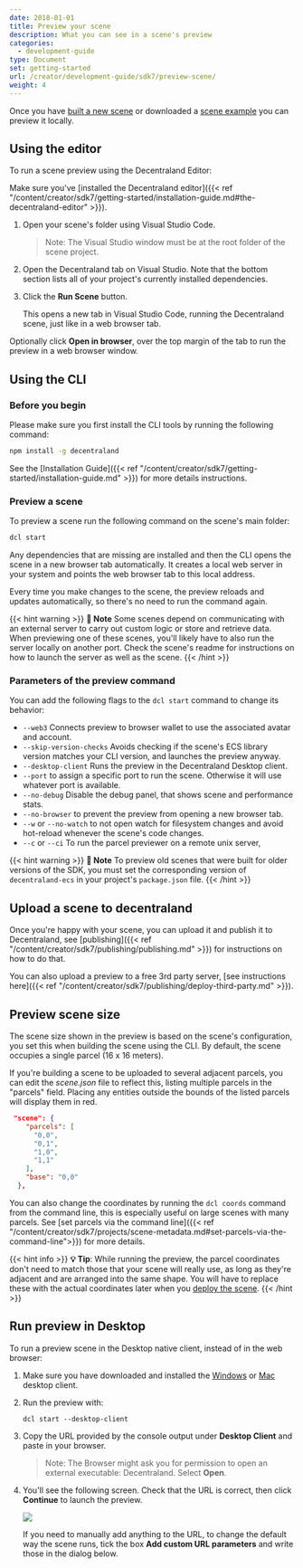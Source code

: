 ```yaml
---
date: 2018-01-01
title: Preview your scene
description: What you can see in a scene's preview
categories:
  - development-guide
type: Document
set: getting-started
url: /creator/development-guide/sdk7/preview-scene/
weight: 4
---
```


Once you have [built a new scene](https://docs.decentraland.org/#create-your-first-scene) or downloaded a [scene example](https://github.com/decentraland-scenes/Awesome-Repository#examples) you can preview it locally.


## Using the editor

To run a scene preview using the Decentraland Editor:

Make sure you've [installed the Decentraland editor]({{< ref "/content/creator/sdk7/getting-started/installation-guide.md#the-decentraland-editor" >}}).


1) Open your scene's folder using Visual Studio Code. 

	> Note: The Visual Studio window must be at the root folder of the scene project.

2) Open the Decentraland tab on Visual Studio. Note that the bottom section lists all of your project's currently installed dependencies.

3) Click the **Run Scene** button.

	This opens a new tab in Visual Studio Code, running the Decentraland scene, just like in a web browser tab.

Optionally click **Open in browser**, over the top margin of the tab to run the preview in a web browser window.

## Using the CLI

### Before you begin

Please make sure you first install the CLI tools by running the following command:

```bash
npm install -g decentraland
```

See the [Installation Guide]({{< ref "/content/creator/sdk7/getting-started/installation-guide.md" >}}) for more details instructions.

### Preview a scene

To preview a scene run the following command on the scene's main folder:

```bash
dcl start
```

Any dependencies that are missing are installed and then the CLI opens the scene in a new browser tab automatically. It creates a local web server in your system and points the web browser tab to this local address.

Every time you make changes to the scene, the preview reloads and updates automatically, so there's no need to run the command again.

{{< hint warning >}}
**📔 Note**   Some scenes depend on communicating with an external server to carry out custom logic or store and retrieve data. When previewing one of these scenes, you'll likely have to also run the server locally on another port. Check the scene's readme for instructions on how to launch the server as well as the scene.
{{< /hint >}}


### Parameters of the preview command

You can add the following flags to the `dcl start` command to change its behavior:

- `--web3` Connects preview to browser wallet to use the associated avatar and account.
- `--skip-version-checks` Avoids checking if the scene's ECS library version matches your CLI version, and launches the preview anyway.
- `--desktop-client` Runs the preview in the Decentraland Desktop client.
- `--port` to assign a specific port to run the scene. Otherwise it will use whatever port is available.
- `--no-debug` Disable the debug panel, that shows scene and performance stats.
- `--no-browser` to prevent the preview from opening a new browser tab.
- `--w` or `--no-watch` to not open watch for filesystem changes and avoid hot-reload whenever the scene's code changes.
- `--c` or `--ci` To run the parcel previewer on a remote unix server,


{{< hint warning >}}
**📔 Note**   To preview old scenes that were built for older versions of the SDK, you must set the corresponding version of `decentraland-ecs` in your project's `package.json` file.
{{< /hint >}}



## Upload a scene to decentraland

Once you're happy with your scene, you can upload it and publish it to Decentraland, see [publishing]({{< ref "/content/creator/sdk7/publishing/publishing.md" >}}) for instructions on how to do that.

You can also upload a preview to a free 3rd party server, [see instructions here]({{< ref "/content/creator/sdk7/publishing/deploy-third-party.md" >}}).

## Preview scene size

The scene size shown in the preview is based on the scene's configuration, you set this when building the scene using the CLI. By default, the scene occupies a single parcel (16 x 16 meters).

If you're building a scene to be uploaded to several adjacent parcels, you can edit the _scene.json_ file to reflect this, listing multiple parcels in the "parcels" field. Placing any entities outside the bounds of the listed parcels will display them in red.

```json
 "scene": {
    "parcels": [
      "0,0",
      "0,1",
      "1,0",
      "1,1"
    ],
    "base": "0,0"
  },
```

You can also change the coordinates by running the `dcl coords` command from the command line, this is especially useful on large scenes with many parcels. See [set parcels via the command line]({{< ref "/content/creator/sdk7/projects/scene-metadata.md#set-parcels-via-the-command-line">}}) for more details.

{{< hint info >}}
**💡 Tip**:  While running the preview, the parcel coordinates don't need to match those that your scene will really use, as long as they're adjacent and are arranged into the same shape. You will have to replace these with the actual coordinates later when you [deploy the scene](#upload-a-scene-to-decentraland).
{{< /hint >}}

## Run preview in Desktop

To run a preview scene in the Desktop native client, instead of in the web browser: 

1) Make sure you have downloaded and installed the [Windows](https://decentraland.org/download/) or [Mac](https://github.com/decentraland/explorer-desktop-launcher/releases/latest/download/Decentraland.dmg) desktop client.

2) Run the preview with:

	`dcl start --desktop-client`

3) Copy the URL provided by the console output under **Desktop Client** and paste in your browser.

	> Note: The Browser might ask you for permission to open an external executable: Decentraland. Select **Open**.

4) You'll see the following screen. Check that the URL is correct, then click **Continue** to launch the preview.

	![](/images/media/desktop-preview.png)

	If you need to manually add anything to the URL, to change the default way the scene runs, tick the box **Add custom URL parameters** and write those in the dialog below.

 
